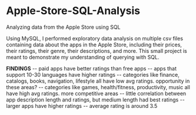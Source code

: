 # Apple-Store-SQL-Analysis
Analyzing data from the Apple Store using SQL

Using MySQL, I performed exploratory data analysis on multiple csv files containing data about the apps in the Apple Store, including their prices, their ratings, their genre, their descriptions, and more.
This small project is meant to demonstrate my understanding of querying with SQL. 

**FINDINGS**
-- paid apps have better ratings than free apps
-- apps that support 10-30 languages have higher ratings
-- categories like finance, catalogs, books, navigation, lifestyle all have low avg ratings. opportunity in these areas?
-- categories like games, health/fitness, productivity, music all have high avg ratings. more competitive areas
-- little correlation between app description length and ratings, but medium length had best ratings
-- larger apps have higher ratings
-- average rating is around 3.5

